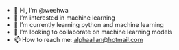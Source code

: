 - 👋 Hi, I’m @weehwa
- 👀 I’m interested in machine learning
- 🌱 I’m currently learning python and machine learning
- 💞️ I’m looking to collaborate on machine learning models 
- 📫 How to reach me: alphaallan@hotmail.com

<!---
weehwa/weehwa is a ✨ special ✨ repository because its `README.md` (this file) appears on your GitHub profile.
You can click the Preview link to take a look at your changes.
--->
